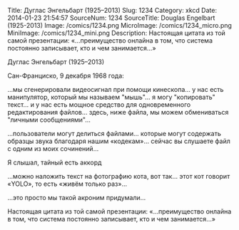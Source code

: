 Title: Дуглас Энгельбарт (1925–2013) 
Slug: 1234 
Category: xkcd 
Date: 2014-01-23 21:54:57 
SourceNum: 1234 
SourceTitle: Douglas Engelbart (1925-2013) 
Image: /comics/1234.png 
MicroImage: /comics/1234_micro.png 
MiniImage: /comics/1234_mini.png 
Description: Настоящая цитата из той самой презентации: «...преимущество онлайна в том, что система постоянно записывает, кто и чем занимается...» 

Дуглас Энгельбарт (1925–2013)

Сан-Франциско, 9 декабря 1968 года:

…мы сгенерировали видеосигнал при помощи кинескопа… у нас есть манипулятор, который мы называем "мышь"… я могу "копировать" текст… и у нас есть мощное средство для одновременного редактирования файлов… здесь, ниже файла, мы можем обмениваться "личными сообщениями"…

...пользователи могут делиться файлами... которые могут содержать образцы звука благодаря нашим «кодекам»... сейчас вы слушаете файл с одним из моих сочинений...

Я слышал, тайный есть аккорд

...можно наложить текст на фотографию кота, вот так... этот кот говорит «YOLO», то есть «живём только раз»...

...это просто мы такой акроним придумали...

Настоящая цитата из той самой презентации: «...преимущество онлайна в том, что система постоянно записывает, кто и чем занимается...»